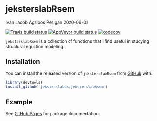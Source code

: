 jeksterslabRsem
================
Ivan Jacob Agaloos Pesigan
2020-06-02

<!-- README.md is generated from README.Rmd. Please edit that file -->

<!-- badges: start -->

[![Travis build
status](https://travis-ci.com/jeksterslabds/jeksterslabRsem.svg?branch=master)](https://travis-ci.com/jeksterslabds/jeksterslabRsem)
[![AppVeyor build
status](https://ci.appveyor.com/api/projects/status/github/jeksterslabds/jeksterslabRsem?branch=master&svg=true)](https://ci.appveyor.com/project/jeksterslabds/jeksterslabRsem)
[![codecov](https://codecov.io/github/jeksterslabds/jeksterslabRsem/branch/master/graphs/badge.svg)](https://codecov.io/github/jeksterslabds/jeksterslabRsem)
<!-- badges: end -->

`jeksterslabRsem` is a collection of functions that I find useful in
studying structural equation modeling.

## Installation

You can install the released version of `jeksterslabRsem` from
[GitHub](https://github.com/jeksterslabds/jeksterslabRsem) with:

``` r
library(devtools)
install_github("jeksterslabds/jeksterslabRsem")
```

## Example

See [GitHub
Pages](https://jeksterslabds.github.io/jeksterslabRsem/index.html) for
package documentation.

